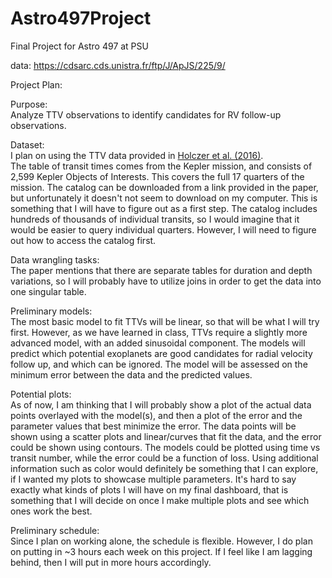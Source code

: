 # Astro497Project
Final Project for Astro 497 at PSU

data: https://cdsarc.cds.unistra.fr/ftp/J/ApJS/225/9/

Project Plan:

Purpose:  
Analyze TTV observations to identify candidates for RV follow-up observations.  

Dataset:  
I plan on using the TTV data provided in [Holczer et al. (2016)](https://iopscience.iop.org/article/10.3847/0067-0049/225/1/9).  
The table of transit times comes from the Kepler mission, and consists of 2,599 Kepler Objects of Interests. This covers the full 17 quarters of the mission. The catalog can be downloaded from a link provided in the paper, but unfortunately it doesn't not seem to download on my computer. This is something that I will have to figure out as a first step. The catalog includes hundreds of thousands of individual transits, so I would imagine that it would be easier to query individual quarters. However, I will need to figure out how to access the catalog first.   

Data wrangling tasks:  
The paper mentions that there are separate tables for duration and depth variations, so I will probably have to utilize joins in order to get the data into one singular table.  

Preliminary models:  
The most basic model to fit TTVs will be linear, so that will be what I will try first. However, as we have learned in class, TTVs require a slightly more advanced model, with an added sinusoidal component. The models will predict which potential exoplanets are good candidates for radial velocity follow up, and which can be ignored. The model will be assessed on the minimum error between the data and the predicted values.  

Potential plots:  
As of now, I am thinking that I will probably show a plot of the actual data points overlayed with the model(s), and then a plot of the error and the parameter values that best minimize the error. The data points will be shown using a scatter plots and linear/curves that fit the data, and the error could be shown using contours. The models could be plotted using time vs transit number, while the error could be a function of loss. Using additional information such as color would definitely be something that I can explore, if I wanted my plots to showcase multiple parameters. It's hard to say exactly what kinds of plots I will have on my final dashboard, that is something that I will decide on once I make multiple plots and see which ones work the best.    

Preliminary schedule:  
Since I plan on working alone, the schedule is flexible. However, I do plan on putting in ~3 hours each week on this project. If I feel like I am lagging behind, then I will put in more hours accordingly. 
